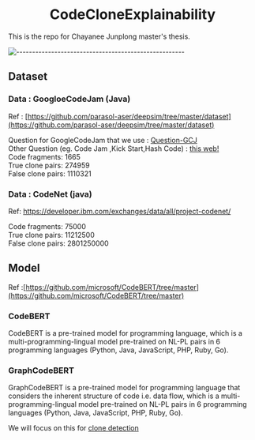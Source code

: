 <div align="center">
  <h1>CodeCloneExplainability</h1>

</div>
This is the repo for Chayanee Junplong master's thesis.

![-----------------------------------------------------](https://raw.githubusercontent.com/rjman-ljm/readme//master/assets/lines/rainbow.png)

## Dataset
### Data : GoogloeCodeJam (Java)
Ref : [https://github.com/parasol-aser/deepsim/tree/master/dataset](https://github.com/parasol-aser/deepsim/tree/master/dataset)

Question for GoogleCodeJam that we use : [Question-GCJ](https://github.com/MUICT-SERU/CodeCloneExplainability/tree/master/Question-GCJ)<br>
Other Question (eg. Code Jam ,Kick Start,Hash Code) : [this web!](https://zibada.guru/gcj/)<br>
Code fragments:  1665 <br>
True clone pairs:  274959<br>
False clone pairs:  1110321

### Data : CodeNet (java)
Ref: [https://developer.ibm.com/exchanges/data/all/project-codenet/
](https://developer.ibm.com/exchanges/data/all/project-codenet/)

Code fragments:  75000<br>
True clone pairs:  11212500<br>
False clone pairs:  2801250000

## Model
Ref :[https://github.com/microsoft/CodeBERT/tree/master](https://github.com/microsoft/CodeBERT/tree/master)
### CodeBERT
CodeBERT is a pre-trained model for programming language, which is a multi-programming-lingual model pre-trained on NL-PL pairs in 6 programming languages (Python, Java, JavaScript, PHP, Ruby, Go).
### GraphCodeBERT
GraphCodeBERT is a pre-trained model for programming language that considers the inherent structure of code i.e. data flow, which is a multi-programming-lingual model pre-trained on NL-PL pairs in 6 programming languages (Python, Java, JavaScript, PHP, Ruby, Go).

We will focus on this for [clone detection](https://github.com/microsoft/CodeBERT/tree/master/GraphCodeBERT/clonedetection)


